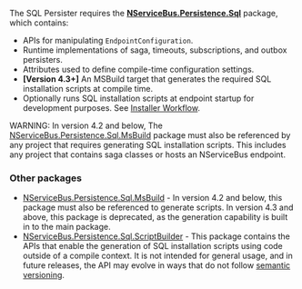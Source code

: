 The SQL Persister requires the [**NServiceBus.Persistence.Sql**](https://www.nuget.org/packages/NServiceBus.Persistence.Sql) package, which contains:

 * APIs for manipulating `EndpointConfiguration`.
 * Runtime implementations of saga, timeouts, subscriptions, and outbox persisters.
 * Attributes used to define compile-time configuration settings.
 * **[Version 4.3+]** An MSBuild target that generates the required SQL installation scripts at compile time.
 * Optionally runs SQL installation scripts at endpoint startup for development purposes. See [Installer Workflow](installer-workflow.md).

WARNING: In version 4.2 and below, The [NServiceBus.Persistence.Sql.MsBuild](https://www.nuget.org/packages/NServiceBus.Persistence.Sql.MsBuild) package must also be referenced by any project that requires generating SQL installation scripts. This includes any project that contains saga classes or hosts an NServiceBus endpoint.

### Other packages

* [NServiceBus.Persistence.Sql.MsBuild](https://www.nuget.org/packages/NServiceBus.Persistence.Sql.MsBuild) - In version 4.2 and below, this package must also be referenced to generate scripts. In version 4.3 and above, this package is deprecated, as the generation capability is built in to the main package.
* [NServiceBus.Persistence.Sql.ScriptBuilder](https://www.nuget.org/packages/NServiceBus.Persistence.Sql.ScriptBuilder) - This package contains the APIs that enable the generation of SQL installation scripts using code outside of a compile context. It is not intended for general usage, and in future releases, the API may evolve in ways that do not follow [semantic versioning](/nservicebus/upgrades/release-policy.md#semantic-versioning).